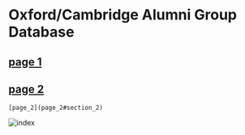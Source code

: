 # Oxford/Cambridge Alumni Group Database

## [page 1](https://oxcamne.github.io/oxcam/page_1)

## [page 2](page_2)

    [page_2](page_2#section_2)

![index](/images/index.png)
